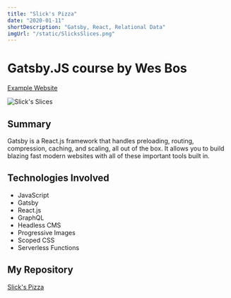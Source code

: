 ```yaml
---
title: "Slick's Pizza"
date: "2020-01-11"
shortDescription: "Gatsby, React, Relational Data"
imgUrl: "/static/SlicksSlices.png"
---
```


# Gatsby.JS course by Wes Bos

[Example Website](https://gatsby.pizza)

![Slick's Slices](/static/SlicksSlices.png)

## Summary

Gatsby is a React.js framework that handles preloading, routing, compression, caching, and scaling, all out of the box. It allows you to build blazing fast modern websites with all of these important tools built in.

## Technologies Involved

- JavaScript
- Gatsby
- React.js
- GraphQL
- Headless CMS
- Progressive Images
- Scoped CSS
- Serverless Functions

## My Repository

[Slick's Pizza](https://github.com/omallek07/master_gatsby)
